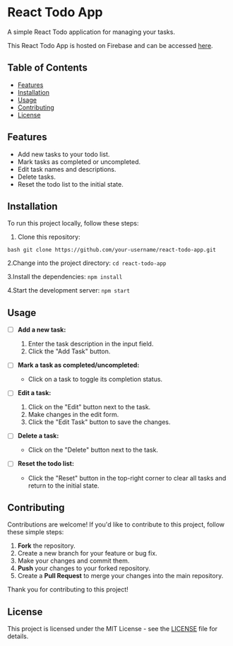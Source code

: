 # React Todo App

A simple React Todo application for managing your tasks.

This React Todo App is hosted on Firebase and can be accessed [here](https://react-to-do-780c1.web.app/).

## Table of Contents

- [Features](#features)
- [Installation](#installation)
- [Usage](#usage)
- [Contributing](#contributing)
- [License](#license)

## Features

- Add new tasks to your todo list.
- Mark tasks as completed or uncompleted.
- Edit task names and descriptions.
- Delete tasks.
- Reset the todo list to the initial state.



## Installation

To run this project locally, follow these steps:

1. Clone this repository:

  ```bash git clone https://github.com/your-username/react-todo-app.git```
  
2.Change into the project directory:
    ```cd react-todo-app```
    
3.Install the dependencies:
    ```npm install```
    
4.Start the development server:
   ```npm start```



## Usage

- [ ] **Add a new task:**
   1. Enter the task description in the input field.
   2. Click the "Add Task" button.

- [ ] **Mark a task as completed/uncompleted:**
   - Click on a task to toggle its completion status.

- [ ] **Edit a task:**
   1. Click on the "Edit" button next to the task.
   2. Make changes in the edit form.
   3. Click the "Edit Task" button to save the changes.

- [ ] **Delete a task:**
   - Click on the "Delete" button next to the task.

- [ ] **Reset the todo list:**
   - Click the "Reset" button in the top-right corner to clear all tasks and return to the initial state.

## Contributing

Contributions are welcome! If you'd like to contribute to this project, follow these simple steps:

1. **Fork** the repository.
2. Create a new branch for your feature or bug fix.
3. Make your changes and commit them.
4. **Push** your changes to your forked repository.
5. Create a **Pull Request** to merge your changes into the main repository.

Thank you for contributing to this project!


## License

This project is licensed under the MIT License - see the [LICENSE](LICENSE) file for details.
